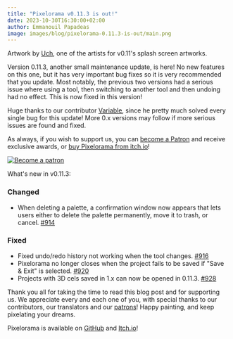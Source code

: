 ```yaml
---
title: "Pixelorama v0.11.3 is out!"
date: 2023-10-30T16:30:00+02:00
author: Emmanouil Papadeas
image: images/blog/pixelorama-0.11.3-is-out/main.png
---
```

Artwork by [Uch](https://www.instagram.com/vs.pxl/), one of the artists for v0.11's splash screen artworks.

Version 0.11.3, another small maintenance update, is here! No new features on this one, but it has very important bug fixes so it is very recommended that you update. Most notably, the previous two versions had a serious issue where using a tool, then switching to another tool and then undoing had no effect. This is now fixed in this version!

Huge thanks to our contributor [Variable](https://github.com/Variable-ind), since he pretty much solved every single bug for this update! More 0.x versions may follow if more serious issues are found and fixed.

As always, if you wish to support us, you can [become a Patron](https://www.patreon.com/OramaInteractive) and receive exclusive awards, or [buy Pixelorama from itch.io](https://orama-interactive.itch.io/pixelorama)!

[![Become a patron](../../images/blog/become_a_patron.png)](https://patreon.com/OramaInteractive)

What's new in v0.11.3:

### Changed
- When deleting a palette, a confirmation window now appears that lets users either to delete the palette permanently, move it to trash, or cancel. [#914](https://github.com/Orama-Interactive/Pixelorama/pull/914)

### Fixed
- Fixed undo/redo history not working when the tool changes. [#916](https://github.com/Orama-Interactive/Pixelorama/pull/916)
- Pixelorama no longer closes when the project fails to be saved if "Save & Exit" is selected. [#920](https://github.com/Orama-Interactive/Pixelorama/pull/920)
- Projects with 3D cels saved in 1.x can now be opened in 0.11.3. [#928](https://github.com/Orama-Interactive/Pixelorama/pull/928)

Thank you all for taking the time to read this blog post and for supporting us. We appreciate every and each one of you, with special thanks to our contributors, our translators and our [patrons](https://www.patreon.com/OramaInteractive)! Happy painting, and keep pixelating your dreams.

Pixelorama is available on [GitHub](https://github.com/Orama-Interactive/Pixelorama) and [Itch.io](https://orama-interactive.itch.io/pixelorama)!
